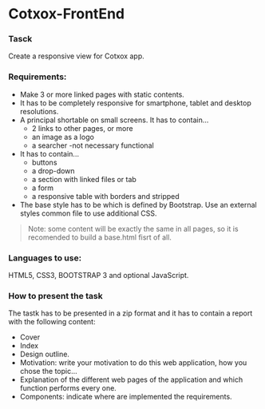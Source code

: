# Cotxox-FrontEnd

### Tasck
Create a responsive view for Cotxox app.

### Requirements:
* Make 3 or more linked pages with static contents.
* It has to be completely responsive for smartphone, tablet and desktop resolutions.
* A principal shortable on small screens. It has to contain...
    * 2 links to other pages, or more
    * an image as a logo
    * a searcher -not necessary functional
* It has to contain...
    * buttons
    * a drop-down
    * a section with linked files or tab
    * a form
    * a responsive table with borders and stripped
* The base style has to be which is defined by Bootstrap. Use an external styles common file to use additional CSS.

> Note: some content will be exactly the same in all pages, so it is recomended to build a base.html fisrt of all.

### Languages to use: 
HTML5, CSS3, BOOTSTRAP 3 and optional JavaScript.

### How to present the task
The tastk  has to be presented in a zip format and it has to contain a report with the following content:
* Cover
* Index
* Design outline.
* Motivation: write your motivation to do this web application, how you chose the topic...
* Explanation of the different web pages of the application and which function performs every one.
* Components: indicate where are implemented the requirements.
  